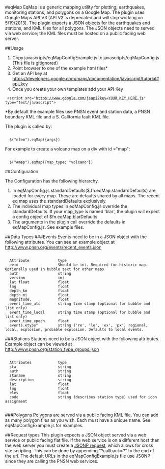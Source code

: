 #eqMap
EqMap is a generic mapping utility for plotting, earthquakes, monitoring stations,  and polygons on a Google Map. The plugin uses Google Maps API V3 (API V2 is deprecated and will stop working on 5/19/2013). The plugin expects a JSON objects for the earthquakes and stations, and KML files for all polygons. The JSON objects need to served via web service; the KML files must be hosted on a public facing web server.  

##Usage 
1. Copy javascripts/eqMapConfigExample.js to javascripts/eqMapConfig.js (This file is gitignored)
2. Point browser to one of the example html files* 
3. Get an API key at https://developers.google.com/maps/documentation/javascript/tutorial#api_key
4. Once you create your own templates add your API Key

<code> &lt;script src="https://www.google.com/jsapi?key=YOUR_KEY_HERE.js" type="text/javascript"&gt; </script></code>

*By default the example files use PNSN event and station data, a PNSN boundary KML file and a S. California fault KML file.


The plugin is called by:
<pre><code>
  $("elem").eqMap({args})
</code></pre>

For example to create a volcano map on a div with id ="map":
<pre><code>
  $("#map").eqMap({map_type: "volcano"})
</code></pre>
##Configuration

The Configuration has the following hierarchy.

1. In eqMapConfig.js standardDefaults($.fn.eqMap.standardDefaults) are loaded for every map. These are defaults shared by all maps. The recent eq map uses the standardDefaults exclusively.
2. The individual map types in eqMapConfig.js override the standardDefaults. If your map_type is named 'blar', the plugin will expect a config object of $fn.eqMap.blarDefaults
3. The arguments in the plugin call override the defaults in eqMapConfig.js. See example files.


##Data Types
###Events
Events need to be in a JSON object with the following attributes. You can see an example object at http://www.pnsn.org/events/recent_events.json
<pre><code>
  Attribute             type
  evid                  Should be int. Required for historic map. Optionally used in bubble text for other maps
  auth                  string
  version               int 
  lat float             float
  lng                   float
  depth_km              float
  depth_mi              float
  magnitude,            float
  event_time_utc        string time stamp (optional for bubble and list only)
  event_time_local      string time stamp (optional for bubble and list only)
  event_time_epoch      float
  events.etype"         string ('re', 'le', 'ex', 'px') regional, local, explosion, probable explosion. Defaults to local events.
</code></pre>

###Stations
Stations need to be a JSON object with the following attributes. Example object can be viewed at http://www.pnsn.org/station_type_groups.json
<pre><code>
  Attributes            type
  sta                   string
  auth                  string
  staname               string 
  description           string
  lat                   float
  lng                   float
  elev                  float
  code                  string (describes station type) used for icon assignment
  
</code></pre>

###Polygons
Polygons are served via a public facing KML file. You can add as many polygon files as you wish. Each must have a unique name. See eqMapConfigExample.js for examples.

##Request types
This plugin expects a JSON object served via a web service or public facing flat file. If the web service is on a different host than the web server you must create a [JSONP request](http://en.wikipedia.org/wiki/JSONP), which allows for cross site scripting. This can be done by appending "?callback=?" to the end of the url. The default URLs in the eqMapConfigExample.js file use JSONP since they are calling the PNSN web services.
